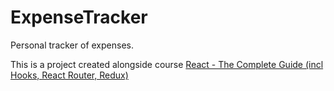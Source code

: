 # ExpenseTracker
Personal tracker of expenses.

This is a project created alongside course [React - The Complete Guide (incl Hooks, React Router, Redux)](https://www.udemy.com/course/react-the-complete-guide-incl-redux/)